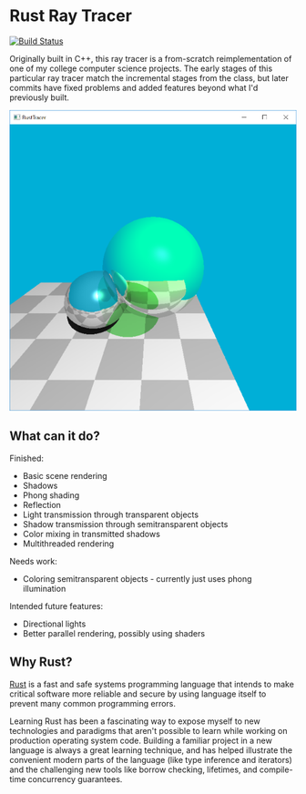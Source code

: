 Rust Ray Tracer
===============

[![Build Status](https://travis-ci.org/derekerdmann/rusttracer.svg?branch=master)](https://travis-ci.org/derekerdmann/rusttracer)

Originally built in C++, this ray tracer is a from-scratch reimplementation
of one of my college computer science projects. The early stages of this
particular ray tracer match the incremental stages from the class, but later
commits have fixed problems and added features beyond what I'd previously
built.

![Rendered scene](images/tracer.png)

What can it do?
---------------
Finished:
- Basic scene rendering
- Shadows
- Phong shading
- Reflection
- Light transmission through transparent objects
- Shadow transmission through semitransparent objects
- Color mixing in transmitted shadows
- Multithreaded rendering

Needs work:
- Coloring semitransparent objects - currently just uses phong illumination

Intended future features:
- Directional lights
- Better parallel rendering, possibly using shaders

Why Rust?
---------
[Rust][rust-lang] is a fast and safe systems programming language that
intends to make critical software more reliable and secure by using language
itself to prevent many common programming errors.

[rust-lang]: https://www.rust-lang.org

Learning Rust has been a fascinating way to expose myself to new technologies
and paradigms that aren't possible to learn while working on production
operating system code. Building a familiar project in a new language is always a
great learning technique, and has helped illustrate the convenient modern
parts of the language (like type inference and iterators) and the challenging
new tools like borrow checking, lifetimes, and compile-time concurrency
guarantees.
